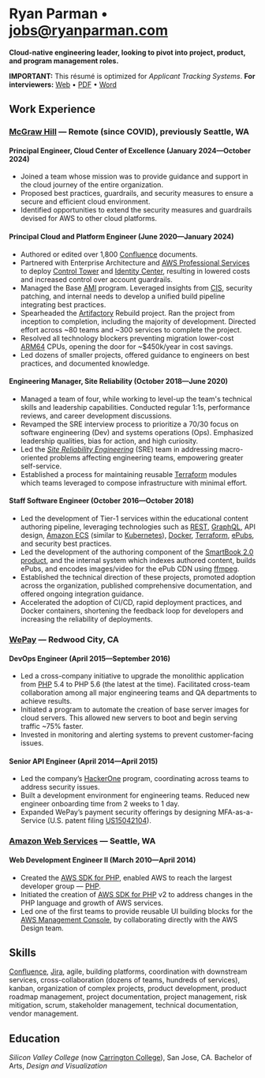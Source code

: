 # Ryan Parman • [jobs@ryanparman.com](mailto:jobs@ryanparman.com)

**Cloud-native engineering leader, looking to pivot into project, product, and program management roles.**

**IMPORTANT:** This résumé is optimized for _Applicant Tracking Systems_. **For interviewers:** [Web](https://github.com/skyzyx/resume/blob/master/resumes/ryanparman-tpm.md) • [PDF](https://github.com/skyzyx/resume/raw/master/resumes/ryanparman-tpm.pdf) • [Word](https://github.com/skyzyx/resume/raw/master/resumes/ryanparman-tpm.docx)

## Work Experience

### [McGraw Hill] — Remote (since COVID), previously Seattle, WA

#### Principal Engineer, Cloud Center of Excellence (January 2024—October 2024)

* Joined a team whose mission was to provide guidance and support in the cloud journey of the entire organization.
* Proposed best practices, guardrails, and security measures to ensure a secure and efficient cloud environment.
* Identified opportunities to extend the security measures and guardrails devised for AWS to other cloud platforms.

#### Principal Cloud and Platform Engineer (June 2020—January 2024)

* Authored or edited over 1,800 [Confluence] documents.
* Partnered with Enterprise Architecture and [AWS Professional Services] to deploy [Control Tower][AWS Control Tower] and [Identity Center][AWS Identity Center], resulting in lowered costs and increased control over account guardrails.
* Managed the Base [AMI] program. Leveraged insights from [CIS], security patching, and internal needs to develop a unified build pipeline integrating best practices.
* Spearheaded the [Artifactory] Rebuild project. Ran the project from inception to completion, including the majority of development. Directed effort across ~80 teams and ~300 services to complete the project.
* Resolved all technology blockers preventing migration lower-cost [ARM64] CPUs, opening the door for ~$450k/year in cost savings.
* Led dozens of smaller projects, offered guidance to engineers on best practices, and documented knowledge.

#### Engineering Manager, Site Reliability (October 2018—June 2020)

* Managed a team of four, while working to level-up the team's technical skills and leadership capabilities. Conducted regular 1:1s, performance reviews, and career development discussions.
* Revamped the SRE interview process to prioritize a 70/30 focus on software engineering (Dev) and systems operations (Ops). Emphasized leadership qualities, bias for action, and high curiosity.
* Led the [_Site Reliability Engineering_][SRE] (SRE) team in addressing macro-oriented problems affecting engineering teams, empowering greater self-service.
* Established a process for maintaining reusable [Terraform] modules which teams leveraged to compose infrastructure with minimal effort.

#### Staff Software Engineer (October 2016—October 2018)

* Led the development of Tier-1 services within the educational content authoring pipeline, leveraging technologies such as [REST], [GraphQL], API design, [Amazon ECS] (similar to [Kubernetes]), [Docker], [Terraform], [ePubs][EPUB], and security best practices.
* Led the development of the authoring component of the [SmartBook 2.0 product][SB2], and the internal system which indexes authored content, builds ePubs, and encodes images/video for the ePub CDN using [ffmpeg].
* Established the technical direction of these projects, promoted adoption across the organization, published comprehensive documentation, and offered ongoing integration guidance.
* Accelerated the adoption of CI/CD, rapid deployment practices, and Docker containers, shortening the feedback loop for developers and increasing the reliability of deployments.

### [WePay] — Redwood City, CA

#### DevOps Engineer (April 2015—September 2016)

* Led a cross-company initiative to upgrade the monolithic application from [PHP] 5.4 to PHP 5.6 (the latest at the time). Facilitated cross-team collaboration among all major engineering teams and QA departments to achieve results.
* Initiated a program to automate the creation of base server images for cloud servers. This allowed new servers to boot and begin serving traffic ~75% faster.
* Invested in monitoring and alerting systems to prevent customer-facing issues.

#### Senior API Engineer (April 2014—April 2015)

* Led the company’s [HackerOne](https://www.hackerone.com) program, coordinating across teams to address security issues.
* Built a development environment for engineering teams. Reduced new engineer onboarding time from 2 weeks to 1 day.
* Expanded WePay’s payment security offerings by designing MFA-as-a-Service (U.S. patent filing [US15042104]).

### [Amazon Web Services] — Seattle, WA

#### Web Development Engineer II (March 2010—April 2014)

* Created the [AWS SDK for PHP], enabled AWS to reach the largest developer group — [PHP].
* Initiated the creation of [AWS SDK for PHP] v2 to address changes in the PHP language and growth of AWS services.
* Led one of the first teams to provide reusable UI building blocks for the [AWS Management Console], by collaborating directly with the AWS Design team.

## Skills

[Confluence], [Jira], agile, building platforms, coordination with downstream services, cross-collaboration (dozens of teams, hundreds of services), kanban, organization of complex projects, product development, product roadmap management, project documentation, project management, risk mitigation, scrum, stakeholder management, technical documentation, vendor management.

## Education

_Silicon Valley College_ (now [Carrington College]), San Jose, CA. Bachelor of Arts, _Design and Visualization_

[Alpine Linux]: https://alpinelinux.org
[Amazon ACM]: https://aws.amazon.com/certificate-manager/
[Amazon CloudFront]: https://aws.amazon.com/cloudfront/
[Amazon EC2]: https://aws.amazon.com/ec2/
[Amazon ECS]: https://aws.amazon.com/ecs/
[Amazon IAM]: https://aws.amazon.com/iam/
[Amazon Linux]: https://aws.amazon.com/linux/
[Amazon Route 53]: https://aws.amazon.com/route53/
[Amazon S3]: https://aws.amazon.com/s3/
[Amazon Web Services]: https://www.crunchbase.com/organization/amazon-web-services
[AMI]: https://docs.aws.amazon.com/AWSEC2/latest/UserGuide/AMIs.html
[Ansible]: https://www.redhat.com/en/technologies/management/ansible
[ARM64]: https://aws.amazon.com/ec2/graviton/
[Artifactory]: https://jfrog.com/artifactory/
[AWS CloudFormation]: https://aws.amazon.com/cloudformation/
[AWS Control Tower]: https://aws.amazon.com/controltower/
[AWS Elastic Beanstalk]: http://aws.amazon.com/elasticbeanstalk/
[AWS Identity Center]: https://aws.amazon.com/iam/identity-center/
[AWS Lambda]: https://aws.amazon.com/lambda/
[AWS Management Console]: https://console.aws.amazon.com
[AWS Professional Services]: https://aws.amazon.com/professional-services/
[AWS RDS Aurora]: https://aws.amazon.com/rds/aurora/
[AWS SDK for PHP]: https://aws.amazon.com/sdk-for-php/
[AWS SDKs]: https://aws.amazon.com/developer/tools/
[AWS Secrets Manager]: https://aws.amazon.com/secrets-manager/
[AWS Well-Architected]: https://aws.amazon.com/architecture/well-architected/
[AWS]: https://aws.amazon.com
[Bash]: https://www.gnu.org/software/bash/
[Carrington College]: http://carrington.edu/schools/san-jose-california/
[CentOS]: https://en.wikipedia.org/wiki/CentOS
[CircleCI]: https://circleci.com/enterprise/
[CIS]: https://www.cisecurity.org
[Confluence]: https://www.atlassian.com/software/confluence
[Docker]: https://www.docker.com
[EC2 Image Builder]: https://aws.amazon.com/image-builder/
[EPUB]: https://www.w3.org/publishing/epub3/
[ffmpeg]: https://ffmpeg.org
[GCP]: https://cloud.google.com
[Git]: https://git-scm.com
[GitHub (personal)]: https://github.com/skyzyx
[GitHub (side project)]: https://github.com/northwood-labs/
[GitHub Actions]: https://github.com/features/actions
[GitHub Enterprise]: https://github.com/enterprise
[Go]: https://go.dev
[GraphQL]: https://graphql.org
[Jenkins]: https://www.jenkins.io
[Jira]: https://www.atlassian.com/software/jira
[JWT]: https://jwt.io
[kubectl]: https://github.com/kubernetes/kubectl
[Kubernetes]: https://kubernetes.io
[LinkedIn]: https://www.linkedin.com/in/rparman/
[McGraw Hill]: https://www.crunchbase.com/organization/mcgraw-hill-education
[NFS]: https://en.wikipedia.org/wiki/Network_File_System
[Nginx]: https://www.nginx.com
[Northwood Labs]: https://www.crunchbase.com/organization/northwood-labs
[OpenTofu]: https://opentofu.org
[Packer]: https://packer.io
[PHP-FIG]: http://www.php-fig.org
[PHP]: https://www.php.net
[Python]: https://www.python.org
[Redis]: https://redis.io
[REST]: https://martinfowler.com/articles/richardsonMaturityModel.html
[SB2]: https://www.mheducation.com/news-media/press-releases/mcgraw-hill-connect-unveils-smartbook.html
[SLO]: https://sre.google/sre-book/service-level-objectives/
[SRE]: https://sre.google/in-conversation/
[Stack Overflow]: https://stackoverflow.com/users/228514/ryan-parman
[Subversion]: https://subversion.apache.org
[Terraform]: https://www.terraform.io
[twelve-factor applications]: https://12factor.net
[Ubuntu]: https://ubuntu.com
[US15042104]: https://patents.google.com/patent/US20160241536A1/en?inventor=Ryan+Parman
[US8103870B2]: https://patents.google.com/patent/US8103870B2/en?inventor=Ryan+Parman
[Vagrant]: https://www.vagrantup.com
[WarpShare]: https://www.crunchbase.com/organization/warpshare
[WePay]: https://www.crunchbase.com/organization/wepay
[WordPress]: https://wordpress.org
[XSLT]: https://developer.mozilla.org/en-US/docs/Web/XSLT
